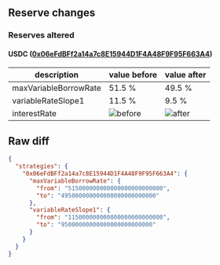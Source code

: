 ## Reserve changes

### Reserves altered

#### USDC ([0x06eFdBFf2a14a7c8E15944D1F4A48F9F95F663A4](https://scrollscan.com/address/0x06eFdBFf2a14a7c8E15944D1F4A48F9F95F663A4))

| description | value before | value after |
| --- | --- | --- |
| maxVariableBorrowRate | 51.5 % | 49.5 % |
| variableRateSlope1 | 11.5 % | 9.5 % |
| interestRate | ![before](https://dash.onaave.com/api/static?variableRateSlope1=115000000000000000000000000&variableRateSlope2=400000000000000000000000000&optimalUsageRatio=900000000000000000000000000&baseVariableBorrowRate=0&maxVariableBorrowRate=515000000000000000000000000) | ![after](https://dash.onaave.com/api/static?variableRateSlope1=95000000000000000000000000&variableRateSlope2=400000000000000000000000000&optimalUsageRatio=900000000000000000000000000&baseVariableBorrowRate=0&maxVariableBorrowRate=495000000000000000000000000) |

## Raw diff

```json
{
  "strategies": {
    "0x06eFdBFf2a14a7c8E15944D1F4A48F9F95F663A4": {
      "maxVariableBorrowRate": {
        "from": "515000000000000000000000000",
        "to": "495000000000000000000000000"
      },
      "variableRateSlope1": {
        "from": "115000000000000000000000000",
        "to": "95000000000000000000000000"
      }
    }
  }
}
```